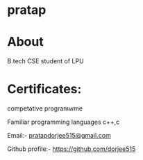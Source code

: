 # pratap
# About 
B.tech CSE student of LPU

# Certificates:
competative programwme

Familiar programming languages
c++,c

Email:- pratapdorjee515@gmail.com

Github profile:- https://github.com/dorjee515

